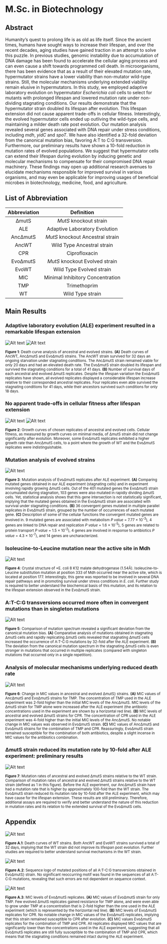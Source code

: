 # M.Sc. in Biotechnology

## Abstract

Humanity’s quest to prolong life is as old as life itself. Since the ancient times, humans have sought ways to increase their lifespan, and over the recent decades, aging studies have gained traction in an attempt to solve this puzzle. In previous studies, genomic instability due to accumulation of DNA damage has been found to accelerate the cellular aging process and can even cause a shift towards programmed cell death. In microorganisms, there has been evidence that as a result of their elevated mutation rate, hypermutator strains have a lower viability than non-mutator wild-type strains. Still, the molecular mechanisms underlying extended viability remain elusive in hypermutators. In this study, we employed adaptive laboratory evolution on hypermutator _Escherichia coli_ cells to select for mutants with prolonged lifespan and lowered mutation rate under non-dividing stagnating conditions. Our results demonstrate that the hypermutator strain doubled its lifespan after evolution. This lifespan extension did not cause apparent trade-offs in cellular fitness. Interestingly, the evolved hypermutator cells ended up outliving the wild-type cells, and maintaining a milder death rate post evolution. Our mutation analysis revealed several genes associated with DNA repair under stress conditions, including _mdh_, _yidC_ and _spoT_. We have also identified a 32-fold deviation from the canonical mutation bias, favoring A:T to C:G transversion. Furthermore, our preliminary results have shown a 10-fold reduction in mutation rates of evolved populations. We suggest that hypermutator cells can extend their lifespan during evolution by inducing genetic and molecular mechanisms to compensate for their compromised DNA repair machinery. These findings may open up additional research avenues to elucidate mechanisms responsible for improved survival in various organisms, and may even be applicable for improving usages of beneficial microbes in biotechnology, medicine, food, and agriculture.

## List of Abbreviation

|  Abbreviation  |            Definition            |
| :------------: | :------------------------------: |
|  &Delta;mutS   |      _MutS_ knockout strain      |
|      ALE       |  Adaptive Laboratory Evolution   |
| Anc&Delta;mutS | _MutS_ knockout Ancestral strain |
|     AncWT      |    Wild Type Ancestral strain    |
|      CPR       |          Ciprofloxacin           |
| Evo&Delta;mutS |  _MutS_ knockout Evolved strain  |
|     EvoWT      |     Wild Type Evolved strain     |
|      MIC       | Minimal Inhibitory Concentration |
|      TMP       |           Trimethoprim           |
|       WT       |         Wild Type strain         |

## Main Results

### Adaptive laboratory evolution (ALE) experiment resulted in a remarkable lifespan extension

![Alt text](Figures/1.1_Death_curve_final.png)
![Alt text](Figures/1.2_Bar_graph_for_dmuts_anc_vs_evo_cols_for_lifespan_final.png)

<sub>**Figure 1**: Death curve analysis of ancestral and evolved strains.
**(A)** Death curves of AncWT, Anc&Delta;mutS and Evo&Delta;mutS strains. The AncWT strain survived for 32 days an ongoing starvation under stagnating conditions. The Anc&Delta;mutS strain remained viable for only 20 days and had an elevated death rate. The Evo&Delta;mutS strain doubled its lifespan and survived the stagnating conditions for a total of 41 days. **(B)** Number of survival days of each ancestral and evolved &Delta;mutS replicates. Despite the lifespan variation the Evo&Delta;mutS replicates have shown, all evolved replicates displayed a considerable lifespan increase relative to their corresponded ancestral replicates. Four replicates even able survived the stagnating conditions for 41 days, while their ancestors survived such conditions for only 18 days. </sub>

### No apparent trade-offs in cellular fitness after lifespan extension

![Alt text](Figures/2.1_Rep_4_Rep_5_final.png)
![Alt text](Figures/2.2_Rep_6_Rep_10_final.png)

<sub> **Figure 2**: Growth curves of chosen replicates of ancestral and evolved cells.
Cellular fitness, as measured by growth curves on minimal media, of &Delta;mutS strain did not change significantly after evolution. Moreover, some Evo&Delta;mutS replicates exhibited a higher growth rate than Anc&Delta;mutS cells, to a point where the growth of WT and the Evo$\Delta$mutS replicates were indistinguishable. </sub>

### Mutation analysis of evolved strains

![Alt text](Figures/3_271022_new_new_muts_all_fis_combined_final.png)

<sub> **Figure 3**: Mutation analysis of Evo$\Delta$mutS replicates after ALE experiment.
**(A)** Comparing mutated genes obtained in our ALE experiment (stagnating cells) and in experiment involving rapidly growing &Delta;mutS cells. Out of the 401 mutated genes the Evo&Delta;mutS strain accumulated during stagnation, 103 genes were also mutated in rapidly dividing &Delta;mutS cells. Yet, statistical analysis shows that this gene intersection is not statistically significant, implying that the mutated genes obtained in the Evo&Delta;mutS strain are associated with survival under stagnating conditions. **(B)** 36 convergent genes mutated in multiple parallel replicates in Evo$\Delta$mutS strain, grouped by the number of occurrences of each mutated gene. **(C)** Description of some of the cellular functions the convergent mutated genes are involved in. 9 mutated genes are associated with metabolism _P value_ = 7.77 &times; 10<sup>-3</sup>), 4 genes are linked to DNA repair and replication _P value_ = 1.6 &times; 10<sup>-5</sup>), 5 genes are related to protein transport _P value_ = 1.5 &times; 10<sup>-2</sup>), 4 genes are involved in response to antibiotics _P value_ = 4.3 &times; 10<sup>-7</sup>), and 14 genes are uncharacterized.

 </sub>

### Isoleucine-to-Leucine mutation near the active site in Mdh

![Alt text](Figures/4_mdh%20sturcture%20fig%20-%20white%20background%203.png)

<sub> **Figure 4**: Crystal structure of \*E. coli
8 K12 malate dehydrogenase (1.54Å).
Isoleucine-to-Leucine substitution mutation at position 333 of Mdh occurred near the active site, which is located at position 177. Interestingly, this gene was reported to be involved in several DNA repair pathways and in promoting survival under stress conditions in _E. coli_. Further study is required to better understand the biochemical basis of this mutation, and its relation to the lifespan extension observed in the Evo&Delta;mutS strain.

</sub>

### A:T-C:G transversions occurred more often in convergent mutations than in singleton mutations

![Alt text](Figures/5_201122_mutation_bias_for_presentation_3.png)

<sub> **Figure 5**: Comparison of mutation spectrum revealed a significant deviation from the canonical mutation bias.
**(A)** Comparative analysis of mutations obtained in stagnating &Delta;mutS cells and rapidly replicating &Delta;mutS cells revealed that stagnating &Delta;mutS cells increased the occurrence of A:T-C:G mutations by 32-fold after the ALE experiment. **(B)** The deviation from the canonical mutation spectrum in the stagnating &Delta;mutS cells is even stronger in mutations that occurred in multiple replicates (compared with singleton mutations that occurred only in a single repetition).

</sub>

### Analysis of molecular mechanisms underlying reduced death rate

![Alt text](Figures/6_271022_new_new_MIC_anc_vs_evo_final_.png)

<sub> **Figure 6**: Change in MIC values in ancestral and evolved &Delta;mutS} strains.
**(A)** MIC values of Anc&Delta;mutS and Evo&Delta;mutS strains for TMP. The concentration of TMP used in the ALE experiment was 2-fold higher than the initial MIC levels of the Anc&Delta;mutS. MIC levels of the &Delta;mutS strain for TMP alone were increased after the ALE experiment (the antibiotic concentrations used in the experiment are shown by a horizontal red line). **(B)** MIC levels of ancestral and evolved &Delta;mutS strains for CPR. The concentration of CPR used in the ALE experiment was 4-fold higher than the initial MIC levels of the Anc&Delta;mutS. No notable change in MIC values was observed in Evo&Delta;mutS strain.
**(C)** MIC values of Anc&Delta;mutS and Evo&Delta;mutS strains for the combination of TMP and CPR. Reassuringly, Evo&Delta;mutS strain remained susceptible for the combination of both antibiotics, despite a slight incense in MIC values for the antibiotics combination.
</sub>

### &Delta;mutS strain reduced its mutation rate by 10-fold after ALE experiment: preliminary results

![Alt text](Figures/7_201122_mutation_rate_relative_to%20WT.png)

<sub> **Figure 7**: Mutation rates of ancestral and evolved &Delta;mutS strains relative to the WT strain.
Comparison of mutation rates of ancestral and evolved &Delta;mutS strains relative to the WT strain (defined as 1 in this figure). Before the ALE experiment, our Anc&Delta;mutS strain have had a mutation rate that is higher by approximately 100-fold than the WT strain. The Evo&Delta;mutS strain reduced its mutation rate by 10-fold after the ALE experiment, which may have cause for the lifespan extension. These results are still preliminary. Therefore, additional assays are required to verify and better understand the nature of this reduction in mutation rates and its relation to the extended survival of the Evo&Delta;mutS cells.

</sub>

## Appendix

![Alt text](Figures/A1_Death_curve_WT_anc_vs_evo_final.png)

<sub> **Figure A.1**: Death curves of WT strains.
Both AncWT and EvoWT strains survived a total of 32 days, implying that the WT strain did not improve its lifespan post evolution. Further studies are required to better understand survival mechanisms in the WT strain.
</sub>

![Alt text](Figures/A2_seq_contx.png)

<sub> **Figure A.2**: Sequence logo of mutated positions of all A:T-C:G transversions obtained in Evo&Delta;mutS} strain.
No significant reoccurring motif was found in the sequences of all A:T-C:G mutations, revealing that such errors are not dependent on sequence context.
</sub>

![Alt text](Figures/A3_MIC_evo_replicates_final_.png)

<sub> **Figure A.3**: MIC levels of Evo&Delta;mutS replicates.
**(A)** MIC values of Evo&Delta;mutS strain for only TMP. Few evolved &Delta;mutS replicates gained resistance for TMP alone, and were even able to grow under TMP at a concentration that is 2-fold higher than the one used in the ALE experiment (which is represented by the horizontal red line). **(B)** MIC levels of Evo&Delta;mutS replicates for CPR. No notable change in MIC values of the Evo&Delta;mutS replicates, implying that this strain remained susceptible to CPR after evolution. **(C)** MIC values Evo&Delta;mutS replicates for the combination of TMP and CPR. All replicates displayed MIC values that are significantly lower than the concentrations used in the ALE experiment, suggesting that all Evo&Delta;mutS replicates are still fully susceptible to the combination of TMP and CPR, which means that the stagnating conditions remained intact during the ALE experiment.
</sub>
